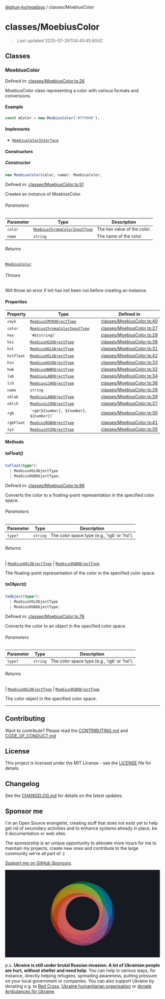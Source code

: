 [@phun-ky/moebius](../README.md) / classes/MoebiusColor

# classes/MoebiusColor

> Last updated 2025-07-28T04:45:45.604Z

##

## Classes

### MoebiusColor

Defined in: [classes/MoebiusColor.ts:26](https://github.com/phun-ky/moebius/blob/main/src/classes/MoebiusColor.ts#L26)

MoebiusColor class representing a color with various formats and conversions.

#### Example

```ts
const mColor = new MoebiusColor('#ff9900');
```

#### Implements

- [`MoebiusColorInterface`](../types.md#moebiuscolorinterface)

#### Constructors

##### Constructor

```ts
new MoebiusColor(color, name): MoebiusColor;
```

Defined in: [classes/MoebiusColor.ts:51](https://github.com/phun-ky/moebius/blob/main/src/classes/MoebiusColor.ts#L51)

Creates an instance of MoebiusColor.

###### Parameters

| Parameter | Type                                                                     | Description                 |
| --------- | ------------------------------------------------------------------------ | --------------------------- |
| `color`   | [`MoebiusChromaColorInputType`](../types.md#moebiuschromacolorinputtype) | The hex value of the color. |
| `name`    | `string`                                                                 | The name of the color       |

###### Returns

[`MoebiusColor`](#moebiuscolor)

###### Throws

Will throw an error if init has not been run before creating an instance.

#### Properties

| Property                         | Type                                                                     | Defined in                                                                                                 |
| -------------------------------- | ------------------------------------------------------------------------ | ---------------------------------------------------------------------------------------------------------- |
| <a id="cmyk"></a> `cmyk`         | [`MoebiusCMYKObjectType`](../types.md#moebiuscmykobjecttype)             | [classes/MoebiusColor.ts:40](https://github.com/phun-ky/moebius/blob/main/src/classes/MoebiusColor.ts#L40) |
| <a id="color"></a> `color`       | [`MoebiusChromaColorInputType`](../types.md#moebiuschromacolorinputtype) | [classes/MoebiusColor.ts:27](https://github.com/phun-ky/moebius/blob/main/src/classes/MoebiusColor.ts#L27) |
| <a id="hex"></a> `hex`           | `` `#${string}` ``                                                       | [classes/MoebiusColor.ts:29](https://github.com/phun-ky/moebius/blob/main/src/classes/MoebiusColor.ts#L29) |
| <a id="hsi"></a> `hsi`           | [`MoebiusHSIObjectType`](../types.md#moebiushsiobjecttype)               | [classes/MoebiusColor.ts:38](https://github.com/phun-ky/moebius/blob/main/src/classes/MoebiusColor.ts#L38) |
| <a id="hsl"></a> `hsl`           | [`MoebiusHSLObjectType`](../types.md#moebiushslobjecttype)               | [classes/MoebiusColor.ts:31](https://github.com/phun-ky/moebius/blob/main/src/classes/MoebiusColor.ts#L31) |
| <a id="hslfloat"></a> `hslFloat` | [`MoebiusHSLObjectType`](../types.md#moebiushslobjecttype)               | [classes/MoebiusColor.ts:42](https://github.com/phun-ky/moebius/blob/main/src/classes/MoebiusColor.ts#L42) |
| <a id="hsv"></a> `hsv`           | [`MoebiusHSVObjectType`](../types.md#moebiushsvobjecttype)               | [classes/MoebiusColor.ts:33](https://github.com/phun-ky/moebius/blob/main/src/classes/MoebiusColor.ts#L33) |
| <a id="hwb"></a> `hwb`           | [`MoebiusHWBObjectType`](../types.md#moebiushwbobjecttype)               | [classes/MoebiusColor.ts:32](https://github.com/phun-ky/moebius/blob/main/src/classes/MoebiusColor.ts#L32) |
| <a id="lab"></a> `lab`           | [`MoebiusLABObjectType`](../types.md#moebiuslabobjecttype)               | [classes/MoebiusColor.ts:34](https://github.com/phun-ky/moebius/blob/main/src/classes/MoebiusColor.ts#L34) |
| <a id="lch"></a> `lch`           | [`MoebiusLCHObjectType`](../types.md#moebiuslchobjecttype)               | [classes/MoebiusColor.ts:36](https://github.com/phun-ky/moebius/blob/main/src/classes/MoebiusColor.ts#L36) |
| <a id="name"></a> `name`         | `string`                                                                 | [classes/MoebiusColor.ts:28](https://github.com/phun-ky/moebius/blob/main/src/classes/MoebiusColor.ts#L28) |
| <a id="oklab"></a> `oklab`       | [`MoebiusLABObjectType`](../types.md#moebiuslabobjecttype)               | [classes/MoebiusColor.ts:39](https://github.com/phun-ky/moebius/blob/main/src/classes/MoebiusColor.ts#L39) |
| <a id="oklch"></a> `oklch`       | [`MoebiusLCHObjectType`](../types.md#moebiuslchobjecttype)               | [classes/MoebiusColor.ts:37](https://github.com/phun-ky/moebius/blob/main/src/classes/MoebiusColor.ts#L37) |
| <a id="rgb"></a> `rgb`           | `` `rgb(${number}, ${number}, ${number})` ``                             | [classes/MoebiusColor.ts:30](https://github.com/phun-ky/moebius/blob/main/src/classes/MoebiusColor.ts#L30) |
| <a id="rgbfloat"></a> `rgbFloat` | [`MoebiusRGBObjectType`](../types.md#moebiusrgbobjecttype)               | [classes/MoebiusColor.ts:41](https://github.com/phun-ky/moebius/blob/main/src/classes/MoebiusColor.ts#L41) |
| <a id="xyz"></a> `xyz`           | [`MoebiusXYZObjectType`](../types.md#moebiusxyzobjecttype)               | [classes/MoebiusColor.ts:35](https://github.com/phun-ky/moebius/blob/main/src/classes/MoebiusColor.ts#L35) |

#### Methods

##### toFloat()

```ts
toFloat(type?):
  | MoebiusHSLObjectType
  | MoebiusRGBObjectType;
```

Defined in: [classes/MoebiusColor.ts:86](https://github.com/phun-ky/moebius/blob/main/src/classes/MoebiusColor.ts#L86)

Converts the color to a floating-point representation in the specified color space.

###### Parameters

| Parameter | Type     | Description                                  |
| --------- | -------- | -------------------------------------------- |
| `type?`   | `string` | The color space type (e.g., 'rgb' or 'hsl'). |

###### Returns

\| [`MoebiusHSLObjectType`](../types.md#moebiushslobjecttype)
\| [`MoebiusRGBObjectType`](../types.md#moebiusrgbobjecttype)

The floating-point representation of the color in the specified color space.

##### toObject()

```ts
toObject(type?):
  | MoebiusHSLObjectType
  | MoebiusRGBObjectType;
```

Defined in: [classes/MoebiusColor.ts:78](https://github.com/phun-ky/moebius/blob/main/src/classes/MoebiusColor.ts#L78)

Converts the color to an object in the specified color space.

###### Parameters

| Parameter | Type     | Description                                  |
| --------- | -------- | -------------------------------------------- |
| `type?`   | `string` | The color space type (e.g., 'rgb' or 'hsl'). |

###### Returns

\| [`MoebiusHSLObjectType`](../types.md#moebiushslobjecttype)
\| [`MoebiusRGBObjectType`](../types.md#moebiusrgbobjecttype)

The color object in the specified color space.

---

## Contributing

Want to contribute? Please read the [CONTRIBUTING.md](https://github.com/phun-ky/moebius/blob/main/CONTRIBUTING.md) and [CODE_OF_CONDUCT.md](https://github.com/phun-ky/moebius/blob/main/CODE_OF_CONDUCT.md)

## License

This project is licensed under the MIT License - see the [LICENSE](https://github.com/phun-ky/moebius/blob/main/LICENSE) file for details.

## Changelog

See the [CHANGELOG.md](https://github.com/phun-ky/moebius/blob/main/CHANGELOG.md) for details on the latest updates.

## Sponsor me

I'm an Open Source evangelist, creating stuff that does not exist yet to help get rid of secondary activities and to enhance systems already in place, be it documentation or web sites.

The sponsorship is an unique opportunity to alleviate more hours for me to maintain my projects, create new ones and contribute to the large community we're all part of :)

[Support me on GitHub Sponsors](https://github.com/sponsors/phun-ky).

![logo](https://github.com/phun-ky/moebius/blob/main/public/images/logo/logo-ring.png?raw=true)

p.s. **Ukraine is still under brutal Russian invasion. A lot of Ukrainian people are hurt, without shelter and need help**. You can help in various ways, for instance, directly helping refugees, spreading awareness, putting pressure on your local government or companies. You can also support Ukraine by donating e.g. to [Red Cross](https://www.icrc.org/en/donate/ukraine), [Ukraine humanitarian organisation](https://savelife.in.ua/en/donate-en/#donate-army-card-weekly) or [donate Ambulances for Ukraine](https://www.gofundme.com/f/help-to-save-the-lives-of-civilians-in-a-war-zone).
